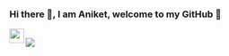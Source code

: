 ### Hi there 👋, I am Aniket, welcome to my GitHub 🚀 ###

</hr>
  <a href="mailto:aaniket20@gmail.com" target="_blank">
    <img align="left" width="26px" src="https://cdn.cdnlogo.com/logos/g/24/gmail-icon.svg">
  </a>
</br>
  <a href="https://www.linkedin.com/in/aniket-jadhav-45926b122/">
    <img align="left"` src="https://img.shields.io/badge/LinkedIn-0077B5?style=for-the-badge&logo=linkedin&logoColor=white">
  </a>
<!--
**keep-calm-and-develop/keep-calm-and-develop** is a ✨ _special_ ✨ repository because its `README.md` (this file) appears on your GitHub profile.

Here are some ideas to get you started:

- 🔭 I’m currently working on ...
- 🌱 I’m currently learning ...
- 👯 I’m looking to collaborate on ...
- 🤔 I’m looking for help with ...
- 💬 Ask me about ...
- 📫 How to reach me: ...
- 😄 Pronouns: ...
- ⚡ Fun fact: ...
-->
